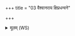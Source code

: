 +++
title = "03 वैश्वानराय क्षिप्रधन्वने"

+++
<details><summary>मूलम् (WS)</summary>

वैश्वानराय क्षिप्रधन्वने अमुमामुष्यायणममुष्याः पुत्रमा वृश्चामि ॥ ३ ॥
</details>